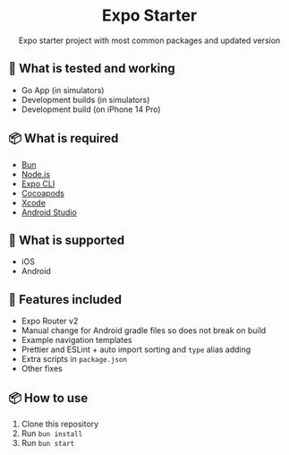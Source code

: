 <h1 align="center">Expo Starter</h1>
<p align="center">Expo starter project with most common packages and updated version</p>

## 🔧 What is tested and working

- Go App (in simulators)
- Development builds (in simulators)
- Development build (on iPhone 14 Pro)

## 📦 What is required

- [Bun](https://bun.sh/)
- [Node.js](https://nodejs.org/en/)
- [Expo CLI](https://docs.expo.io/versions/latest/workflow/expo-cli/)
- [Cocoapods](https://cocoapods.org/)
- [Xcode](https://developer.apple.com/xcode/)
- [Android Studio](https://developer.android.com/studio)

## 📱 What is supported

- iOS
- Android

## 🚀 Features included

- Expo Router v2
- Manual change for Android gradle files so does not break on build
- Example navigation templates
- Prettier and ESLint + auto import sorting and `type` alias adding
- Extra scripts in `package.json`
- Other fixes

## 📦 How to use

1. Clone this repository
2. Run `bun install`
3. Run `bun start`
